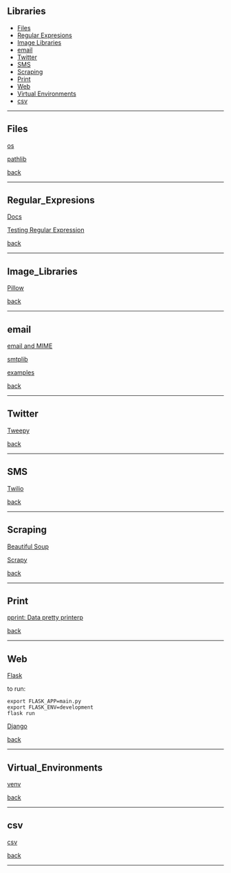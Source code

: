 ## Libraries

- [Files](#Files)
- [Regular Expresions](#Regular_Expresions)
- [Image Libraries](#Image_Libraries)
- [email](#email)
- [Twitter](#Twitter)
- [SMS](#SMS)
- [Scraping](#Scraping)
- [Print](#Print)
- [Web](#Web)
- [Virtual Environments](#Virtual_Environments)
- [csv](#csv)

---

## Files

<a href="https://docs.python.org/3/library/os.html" target="_blank">os</a>

<a href="https://docs.python.org/3/library/pathlib.html" target="_blank">pathlib</a>

[back](#Libraries)

---

## Regular_Expresions

<a href="https://www.w3schools.com/python/python_regex.asp" target="_blank">Docs</a>

<a href="https://regex101.com/" target="_blank">Testing Regular Expression</a>

[back](#Libraries)

---

## Image_Libraries

<a href="https://pillow.readthedocs.io/en/stable/" target="_blank">Pillow</a>

[back](#Libraries)

---

## email

<a href="https://docs.python.org/3/library/email.html" target="_blank">email and MIME</a>

<a href="https://docs.python.org/3/library/smtplib.html?highlight=smtplib#module-smtplib" target="_blank">smtplib</a>

<a href="https://docs.python.org/3/library/email.examples.html" target="_blank">examples</a>

[back](#Libraries)

---

## Twitter

<a href="http://docs.tweepy.org/en/latest/" target="_blank">Tweepy</a>

[back](#Libraries)

---

## SMS

<a href="https://www.twilio.com/docs" target="_blank">Twilio</a>

[back](#Libraries)

---

## Scraping

<a href="https://www.crummy.com/software/BeautifulSoup/bs4/doc/" target="_blank">Beautiful Soup</a>

<a href="https://scrapy.org/" target="_blank">Scrapy</a>

[back](#Libraries)

---

## Print

<a href="https://docs.python.org/3/library/pprint.html" target="_blank">pprint: Data pretty printerp</a>

[back](#Libraries)

---

## Web

<a href="https://palletsprojects.com/p/flask/" target="_blank">Flask</a>

to run:

```shell
export FLASK_APP=main.py
export FLASK_ENV=development
flask run
```

<a href="https://www.djangoproject.com/" target="_blank">Django</a>

[back](#Libraries)

---

## Virtual_Environments

<a href="https://docs.python.org/3/library/venv.html" target="_blank">venv</a>

[back](#Libraries)

---

## csv

<a href="https://docs.python.org/3/library/csv.html" target="_blank">csv</a>

[back](#Libraries)

---
